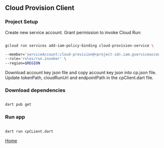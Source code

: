 ## Cloud Provision Client



### Project Setup

Create new service account.
Grant permission to invoke Cloud Run:


```sh

gcloud run services add-iam-policy-binding cloud-provision-service \

--member='serviceAccount:cloud-provision@<project-id>.iam.gserviceaccount.com' \
--role='roles/run.invoker' \
--region=$REGION
```


Download account key json file and copy account key json into cp.json file.
Update tokenPath, cloudRunUrl and endpointPath in the cpClient.dart file.

### Download dependencies

```sh

dart pub get

```

### Run app

```sh

dart run cpCLient.dart

```



[Home](../README.md)


